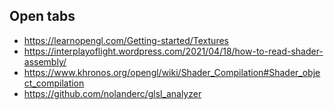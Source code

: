 ## Open tabs

- https://learnopengl.com/Getting-started/Textures
- https://interplayoflight.wordpress.com/2021/04/18/how-to-read-shader-assembly/
- https://www.khronos.org/opengl/wiki/Shader_Compilation#Shader_object_compilation
- https://github.com/nolanderc/glsl_analyzer
